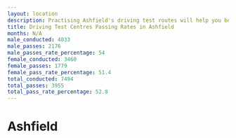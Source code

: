 ```yaml
---
layout: location
description: Practising Ashfield's driving test routes will help you become more confident in your gear-changing abilities.
title: Driving Test Centres Passing Rates in Ashfield
months: N/A
male_conducted: 4033
male_passes: 2176
male_passes_rate_percentage: 54
female_conducted: 3460
female_passes: 1779
female_pass_rate_percentage: 51.4
total_conducted: 7494
total_passes: 3955
total_pass_rate_percentage: 52.8
---
```


# Ashfield

